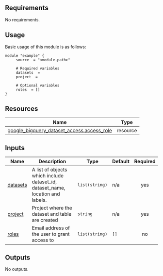 <!-- BEGIN_AUTOMATED_TF_DOCS_BLOCK -->
## Requirements

No requirements.
## Usage
Basic usage of this module is as follows:

```hcl
module "example" {
	 source  = "<module-path>"

	 # Required variables
	 datasets  = 
	 project  = 

	 # Optional variables
	 roles  = []
}
```

## Resources

| Name | Type |
|------|------|
| [google_bigquery_dataset_access.access_role](https://registry.terraform.io/providers/hashicorp/google/latest/docs/resources/bigquery_dataset_access) | resource |
## Inputs

| Name | Description | Type | Default | Required |
|------|-------------|------|---------|:--------:|
| <a name="input_datasets"></a> [datasets](#input\_datasets) | A list of objects which include dataset\_id, dataset\_name, location and labels. | `list(string)` | n/a | yes |
| <a name="input_project"></a> [project](#input\_project) | Project where the dataset and table are created | `string` | n/a | yes |
| <a name="input_roles"></a> [roles](#input\_roles) | Email address of the user to grant access to | `list(string)` | `[]` | no |
## Outputs

No outputs.
<!-- END_AUTOMATED_TF_DOCS_BLOCK -->